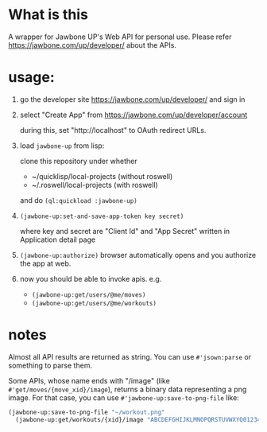 # What is this

A wrapper for Jawbone UP's Web API for personal use.
Please refer https://jawbone.com/up/developer/ about the APIs.

# usage:

1. go the developer site https://jawbone.com/up/developer/ and sign in
2. select "Create App" from https://jawbone.com/up/developer/account

	during this, set "http://localhost" to OAuth redirect URLs.
4. load `jawbone-up` from lisp:

	clone this repository under whether

	- ~/quicklisp/local-projects (without roswell)
	- ~/.roswell/local-projects (with roswell)

	and do `(ql:quickload :jawbone-up)`
5. `(jawbone-up:set-and-save-app-token key secret)`

	where key and secret are "Client Id" and "App Secret" written in
		Application detail page
6. `(jawbone-up:authorize)`
   browser automatically opens and you authorize the app at web.
7. now you should be able to invoke apis. e.g.
   - `(jawbone-up:get/users/@me/moves)`
   - `(jawbone-up:get/users/@me/workouts)`

# notes
Almost all API results are returned as string.
You can use `#'jsown:parse` or something to parse them.


Some APIs, whose name ends with "/image" (like `#'get/moves/{move_xid}/image`),
returns a binary data representing a png image.
For that case, you can use `#'jawbone-up:save-to-png-file` like:

```lisp
(jawbone-up:save-to-png-file "~/workout.png"
  (jawbone-up:get/workouts/{xid}/image "ABCDEFGHIJKLMNOPQRSTUVWXYQ012345"))
```
